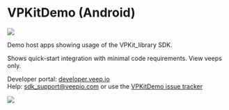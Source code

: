 # VPKitDemo (Android)



![](https://img.shields.io/badge/build-passing-green.svg)


Demo host apps showing usage of the VPKit_library SDK. 

Shows quick-start integration with minimal code requirements. View veeps only.  
 

Developer portal: [developer.veep.io](https://developer.veep.io)   
Help: sdk_support@veepio.com or use the [VPKitDemo issue tracker](https://github.com/veepionyc/VPKitDemo_Android/issues)

![](https://veepionyc.github.io/assets/img/consume.jpg)

